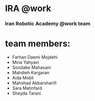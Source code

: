 # IRA @work
### Iran Robotic Academy @work team

# team members:
- Farhan Daemi Mojdehi
- Mina Yahyavi
- Soodabe Mahasani
- Mahdieh Kargaran
- Aida Mobli
- Mahshad Akbarsharifi
- Sara Matinfard
- Sheyda Tarani
